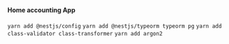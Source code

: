 #### Home accounting App

`yarn add @nestjs/config`
`yarn add @nestjs/typeorm typeorm pg`
`yarn add class-validator class-transformer`
`yarn add argon2`
